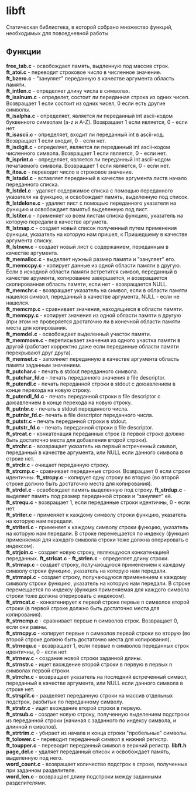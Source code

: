 # libft

Статическая библиотека, в которой собрано множество функций, необходимых для повседневной работы

## Функции
**free_tab.c** - освобождает память, выдленную под массив строк.  
**ft_atoi.c** - переводит строковое число в численное значение.  
**ft_bzero.c** - "зануляет" переданную в качестве аргумента область памяти.  
**ft_intlen.c** - определяет длину числа в символах.  
**ft_isalnum.c** - определет, состоит ли переданная строка из одних чисел. Возвращает 1 если состоит из одних чисел, 0 если есть другие символы.  
**ft_isalpha.c** - определяет, является ли переданный int ascii-кодом буквенного символам (a-z и A-Z). Возвращает 1 если является, 0 - если нет.    
**ft_isascii.c** - определяет, входит ли переданный int в ascii-код. Возвращает 1 если входит, 0 - если нет.  
**ft_isdigit.c** - определяет, является ли переданный int ascii-кодом численного символа. Возвращает 1 если является, 0 - если нет.  
**ft_isprint.c** - определяет, является ли переданный int ascii-кодом печатаемого символа. Возвращает 1 если является, 0 - если нет.  
**ft_itoa.c** - переводит число в строковое значение.  
**ft_lstadd.c** - вставляет переданный в качестве аргумента листв начало переданного списка.  
**ft_lstdel.c** - удаляет содержимое списка с помощью переданного указателя на функцию, и освобождает память, выделенную под список.  
**ft_lstdelone.c** - удаляет лист с помощью переданного указателя на функцию и освобождает памятьб выделенную под лист.  
**ft_lstiter.c** - применяет ко всем листам списка функцию, указатель на которую передали в качестве аргумета.  
**ft_lstmap.c** - создает новый список полученный путем применения функции, указатель на которую нам пришел, к Пришедшему в качестве аргумента списку.  
**ft_lstnew.c** - создает новый лист с содержанием, переданным в качестве аргумента.  
**ft_memalloc.c** - выделяет нужный размер памяти и "зануляет" его.  
**ft_memccpy.c** - копирует данные из одной области памяти в другую. Если в исходной области памяти встретится символ, переданный в качестве арумента, копирование завершается, и возвращается скопированная область памяти, если нет - возвращается NULL.  
**ft_memchr.c** - возвращает указатель на символ, если в области памяти нашелся символ, переданный в качестве аргумента, NULL - если не нашелся.  
**ft_memcmp.c** - сравнивает значения, находящиеся в области памяти.  
**ft_memcpy.c** - копирует значения из одной области памяти в другую (при этом не проверяется достаточно ли в конечной области памяти места для копирования.   
**ft_memdel.c** - освобождает выделенный участок памяти.  
**ft_memmove.c** - переписывает значения из одного участка памяти в другой (работает корректно даже если переданные области памяти перекрывают друг друга).  
**ft_memset.c** - заполняет переданную в качестве аргумента область памяти заданным значением.  
**ft_putchar.c** - печать в stdout переданного символа.  
**ft_putchar_fd.c** - печать переданного значения в file descriptor.
**ft_putendl.c** - печать переданной строки в stdout с доюавлением в конце перехода на новую строку.  
**ft_putendl_fd.c** - печать переданной строки в file descriptor с доюавлением в конце перехода на новую строку.  
**ft_putnbr.c** - печать в stdout переданного числа.  
**ft_putnbr_fd.c**- печать в file descriptor переданного числа.  
**ft_putstr.c** - печать переданной строки в stdout.  
**ft_putstr_fd.c** - печать переданной строки в file descriptor.  
**ft_strcat.c** - конкатенация переданных строк (в первой строке должно быть достаточно места для добавления второй строки).  
**ft_strchr.c** - возвращает указатель на первый встреченный символ, переданный в качестве аргумента, или NULL если данного символа в строке нет.  
**ft_strclr.c** - очищает переданную строку.  
**ft_strcmp.c** - сравнивает переданные строки. Возвращает 0 если строки идентичны.
**ft_strcpy.c** - копирует одну строку во вторую (во второй строке должно быть достаточно места для копирования).  
**ft_strdel.c** - освобождает память выделенную под строку.
**ft_strdup.c** - выделяет память под размер переданной строки и "зануляет" её.  
**ft_strequ.c** - возвращает 1, если переданные строки идентичны, 0 - если нет.  
**ft_striter.c** - применяет к каждому символу строки функцию, указатель на которую нам передали.  
**ft_striteri.c** - применяет к каждому символу строки функцию, указатель на которую нам передали. В строке перемещается по индексу (функция применяемая для каждого символа строки тоже должна оперировать с индексом).  
**ft_strjoin.c** - создает новую строку, являющуюся конкатенацией переданных.
**ft_strlcat.c** - 
**ft_strlen.c** - определяет длину строки.
**ft_strmap.c** - создает строку, получающуюся применением к каждому символу строки функцию, указатель на которую нам передали. 
**ft_strmapi.c** - создает строку, получающуюся применением к каждому символу строки функцию, указатель на которую нам передали. В строке перемещается по индексу (функция применяемая для каждого символа строки тоже должна оперировать с индексом).  
**ft_strncat.c** - конкатенирует к первой строке первые n символов второй строки (в первой строке должно быть достаточно места для копирования).  
**ft_strncmp.c** - сравнивает первые n символов строк. Возвращает 0, если они равны.  
**ft_strncpy.c** - копирует первые n символов первой строки во вторую (во второй строке должно быть достаточно места для копирования).  
**ft_strnequ.c** - возвращает 1, если первые n символов переданных строк идентичны, 0 - если нет.  
**ft_strnew.c** - создание новой строки заданной длины.  
**ft_strnstr.c** - ищет вхождение второй строки в первую в первых n символах первой строки.  
**ft_strrchr.c** - возвращает указатель на последний встреченный символ, переданный в качестве аргумента, или NULL если данного символа в строке нет.  
**ft_strsplit.c** - разделяет переданную строки на массив отдельных подстрок, разбитых по переданному символу.  
**ft_strstr.c** - ищет вхождение второй строки в первую.  
**ft_strsub.c** - создает новую строку, полученную выделением подстроки из переданной строки (начиная с заданного по индексу символа, и длинной n сиволов).   
**ft_strtrim.c** - убирает из начала и конца строки "пробельные" символы.  
**ft_tolower.c** - переводит переданный символ в нижний регистр.  
**ft_toupper.c** -  переводит переданный символ в верхний регистр.
**libft.h**
**page_del.c** - удаляет переданный список и освобождает память, выделенную под него.  
**word_count.c** - возвращает количество подстрок в строке, полученных при заданном разделителе.  
**word_len.c** - возвращает длину подстроки между заданными разделителями.  

